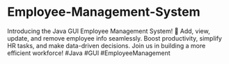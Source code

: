 # Employee-Management-System
Introducing the Java GUI Employee Management System! 🚀 Add, view, update, and remove employee info seamlessly. Boost productivity, simplify HR tasks, and make data-driven decisions. Join us in building a more efficient workforce! #Java #GUI #EmployeeManagement
